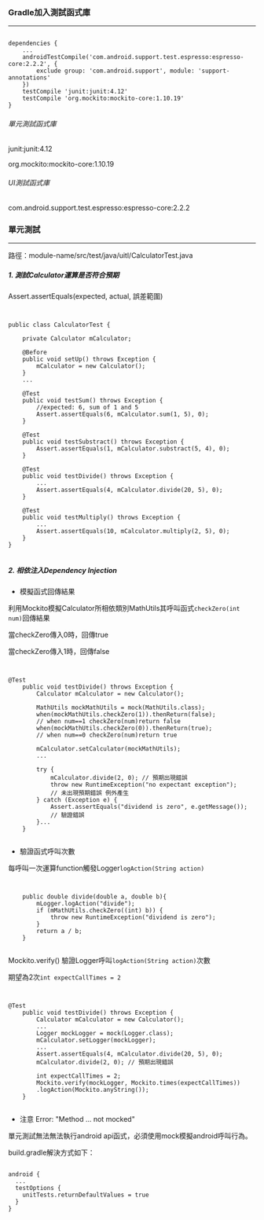 

### Gradle加入測試函式庫
----

<pre><code>
dependencies {
	...
    androidTestCompile('com.android.support.test.espresso:espresso-core:2.2.2', {
        exclude group: 'com.android.support', module: 'support-annotations'
    })
    testCompile 'junit:junit:4.12' 
    testCompile 'org.mockito:mockito-core:1.10.19'
}
</code></pre>

###### 單元測試函式庫

junit:junit:4.12

org.mockito:mockito-core:1.10.19

###### UI測試函式庫

com.android.support.test.espresso:espresso-core:2.2.2

### 單元測試
----

路徑：module-name/src/test/java/uitl/CalculatorTest.java

##### 1. 測試Calculator運算是否符合預期

Assert.assertEquals(expected, actual, 誤差範圍)

<pre><code>	

public class CalculatorTest {

    private Calculator mCalculator;

    @Before
    public void setUp() throws Exception {
        mCalculator = new Calculator();
    }
	...
	
	@Test
    public void testSum() throws Exception {
		//expected: 6, sum of 1 and 5
        Assert.assertEquals(6, mCalculator.sum(1, 5), 0);
    }

    @Test
    public void testSubstract() throws Exception {
        Assert.assertEquals(1, mCalculator.substract(5, 4), 0);
    }

    @Test
    public void testDivide() throws Exception {
        ...
        Assert.assertEquals(4, mCalculator.divide(20, 5), 0);
    }

    @Test
    public void testMultiply() throws Exception {
		...
		Assert.assertEquals(10, mCalculator.multiply(2, 5), 0);
    } 
}

</code></pre>


##### 2. 相依注入Dependency Injection

- 模擬函式回傳結果

利用Mockito模擬Calculator所相依類別MathUtils其呼叫函式``checkZero(int num)``回傳結果

當checkZero傳入0時，回傳true

當checkZero傳入1時，回傳false

<pre><code>

@Test
    public void testDivide() throws Exception {
        Calculator mCalculator = new Calculator();

        MathUtils mockMathUtils = mock(MathUtils.class);
        when(mockMathUtils.checkZero(1)).thenReturn(false); 
        // when num==1 checkZero(num)return false
        when(mockMathUtils.checkZero(0)).thenReturn(true); 
        // when num==0 checkZero(num)return true
        
		mCalculator.setCalculator(mockMathUtils);
        ...

        try {
            mCalculator.divide(2, 0); // 預期出現錯誤
            throw new RuntimeException("no expectant exception"); 
            // 未出現預期錯誤 例外產生
        } catch (Exception e) {
            Assert.assertEquals("dividend is zero", e.getMessage()); 
            // 驗證錯誤
        }...
    }
    
</code></pre>

- 驗證函式呼叫次數

每呼叫一次運算function觸發Logger``logAction(String action)``


<pre><code>

    public double divide(double a, double b){
        mLogger.logAction("divide");
        if (mMathUtils.checkZero((int) b)) {
            throw new RuntimeException("dividend is zero");
        }
        return a / b;
	}
	
</code></pre>   

Mockito.verify() 驗證Logger呼叫``logAction(String action)``次數

期望為2次``int expectCallTimes = 2``

<pre><code>

@Test
    public void testDivide() throws Exception {
        Calculator mCalculator = new Calculator();
		...
        Logger mockLogger = mock(Logger.class);
        mCalculator.setLogger(mockLogger);
        ...
		Assert.assertEquals(4, mCalculator.divide(20, 5), 0);
  		mCalculator.divide(2, 0); // 預期出現錯誤

		int expectCallTimes = 2;
        Mockito.verify(mockLogger, Mockito.times(expectCallTimes))
        .logAction(Mockito.anyString());
    }
    
</code></pre>


- 注意 Error: "Method ... not mocked"

單元測試無法無法執行android api函式，必須使用mock模擬android呼叫行為。

build.gradle解決方式如下：

<pre><code>
android {
  ...
  testOptions {
    unitTests.returnDefaultValues = true
  }
}
</code></pre>
